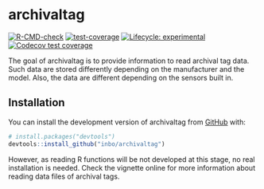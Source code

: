 
<!-- README.md is generated from README.Rmd. Please edit that file -->

# archivaltag

<!-- badges: start -->

[![R-CMD-check](https://github.com/inbo/archivaltag/actions/workflows/R-CMD-check.yaml/badge.svg)](https://github.com/inbo/archivaltag/actions/workflows/R-CMD-check.yaml)
[![test-coverage](https://github.com/inbo/archivaltag/actions/workflows/test-coverage.yaml/badge.svg)](https://github.com/inbo/archivaltag/actions/workflows/test-coverage.yaml)
[![Lifecycle:
experimental](https://img.shields.io/badge/lifecycle-experimental-orange.svg)](https://lifecycle.r-lib.org/articles/stages.html#experimental)
[![Codecov test
coverage](https://codecov.io/gh/inbo/archivaltag/branch/main/graph/badge.svg)](https://app.codecov.io/gh/inbo/archivaltag?branch=main)
<!-- badges: end -->

The goal of archivaltag is to provide information to read archival tag
data. Such data are stored differently depending on the manufacturer and
the model. Also, the data are different depending on the sensors built
in.

## Installation

You can install the development version of archivaltag from
[GitHub](https://github.com/) with:

``` r
# install.packages("devtools")
devtools::install_github("inbo/archivaltag")
```

However, as reading R functions will be not developed at this stage, no
real installation is needed. Check the vignette online for more
information about reading data files of archival tags.
